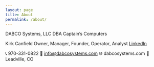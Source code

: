```yaml
---
layout: page
title: About
permalink: /about/
---
```


DABCO Systems, LLC
DBA Captain’s Computers


Kirk Canfield
Owner, Manager, Founder, Operator, Analyst
[LinkedIn](https://www.linkedin.com/in/kirk-canfield-13ba441b/)

📞 970-331-0822
📧 info@dabcosystems.com
🌐 dabcosystems.com
📍 Leadville, CO
